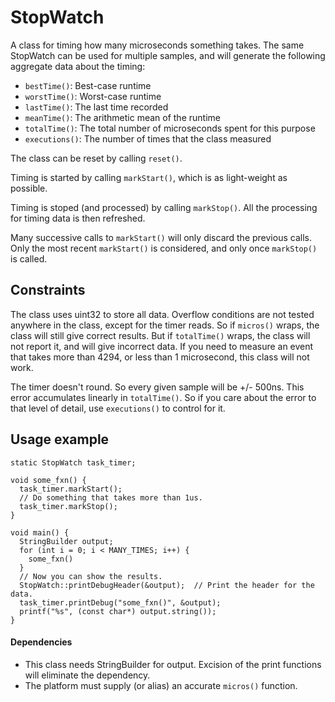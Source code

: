 # StopWatch

A class for timing how many microseconds something takes. The same StopWatch can
be used for multiple samples, and will generate the following aggregate data about the timing:

  * `bestTime()`: Best-case runtime
  * `worstTime()`: Worst-case runtime
  * `lastTime()`: The last time recorded
  * `meanTime()`: The arithmetic mean of the runtime
  * `totalTime()`: The total number of microseconds spent for this purpose
  * `executions()`: The number of times that the class measured

The class can be reset by calling `reset()`.

Timing is started by calling `markStart()`, which is as light-weight as possible.

Timing is stoped (and processed) by calling `markStop()`. All the processing for timing data is then refreshed.

Many successive calls to `markStart()` will only discard the previous calls. Only the most recent `markStart()`
is considered, and only once `markStop()` is called.

## Constraints

The class uses uint32 to store all data. Overflow conditions are not tested anywhere in the class, except for
the timer reads. So if `micros()` wraps, the class will still give correct results. But if `totalTime()` wraps,
the class will not report it, and will give incorrect data. If you need to measure an event that takes
more than 4294, or less than 1 microsecond, this class will not work.

The timer doesn't round. So every given sample will be +/- 500ns. This error accumulates linearly in `totalTime()`.
So if you care about the error to that level of detail, use `executions()` to control for it.


## Usage example

    static StopWatch task_timer;

    void some_fxn() {
      task_timer.markStart();
      // Do something that takes more than 1us.
      task_timer.markStop();
    }

    void main() {
      StringBuilder output;
      for (int i = 0; i < MANY_TIMES; i++) {
        some_fxn()
      }
      // Now you can show the results.
      StopWatch::printDebugHeader(&output);  // Print the header for the data.
      task_timer.printDebug("some_fxn()", &output);
      printf("%s", (const char*) output.string());
    }


#### Dependencies

  * This class needs StringBuilder for output. Excision of the print functions will eliminate the dependency.
  * The platform must supply (or alias) an accurate `micros()` function.
